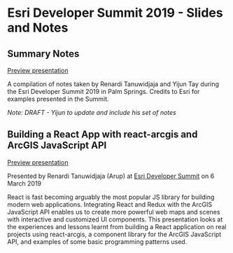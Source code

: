 # Esri Developer Summit 2019 - Slides and Notes

## Summary Notes

[Preview presentation](https://renarditanuwidjaja.github.io/rt-esridevsummit2019/slides/notes/index.html)

A compilation of notes taken by Renardi Tanuwidjaja and Yijun Tay during the Esri Developer Summit 2019 in Palm Springs. Credits to Esri for examples presented in the Summit.

*Note: DRAFT - Yijun to update and include his set of notes*

## Building a React App with react-arcgis and ArcGIS JavaScript API

[Preview presentation](https://renarditanuwidjaja.github.io/rt-esridevsummit2019/slides/rt-presentation/index.html)

Presented by Renardi Tanuwidjaja (Arup) at [Esri Developer Summit](https://devsummit2019.schedule.esri.com/schedule/448026045) on 6 March 2019

React is fast becoming arguably the most popular JS library for building modern web applications. Integrating React and Redux with the ArcGIS JavaScript API enables us to create more powerful web maps and scenes with interactive and customized UI components. This presentation looks at the experiences and lessons learnt from building a React application on real projects using react-arcgis, a component library for the ArcGIS JavaScript API, and examples of some basic programming patterns used.